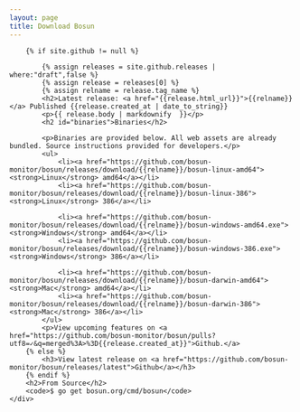 ```yaml
---
layout: page
title: Download Bosun
---
```


<div class="row">
	<div class="col-md-12">
	
		{% if site.github != null %}

			{% assign releases = site.github.releases | where:"draft",false %}
			{% assign release = releases[0] %}
			{% assign relname = release.tag_name %}
			<h2>Latest release: <a href="{{release.html_url}}">{{relname}}</a> Published {{release.created_at | date_to_string}}
			<p>{{ release.body | markdownify  }}</p>
			<h2 id="binaries">Binaries</h2>
		
			<p>Binaries are provided below. All web assets are already bundled. Source instructions provided for developers.</p>
			<ul>
				<li><a href="https://github.com/bosun-monitor/bosun/releases/download/{{relname}}/bosun-linux-amd64"><strong>Linux</strong> amd64</a></li>
				<li><a href="https://github.com/bosun-monitor/bosun/releases/download/{{relname}}/bosun-linux-386"><strong>Linux</strong> 386</a></li>
				
				<li><a href="https://github.com/bosun-monitor/bosun/releases/download/{{relname}}/bosun-windows-amd64.exe"><strong>Windows</strong> amd64</a></li>
				<li><a href="https://github.com/bosun-monitor/bosun/releases/download/{{relname}}/bosun-windows-386.exe"><strong>Windows</strong> 386</a></li>
				
				<li><a href="https://github.com/bosun-monitor/bosun/releases/download/{{relname}}/bosun-darwin-amd64"><strong>Mac</strong> amd64</a></li>
				<li><a href="https://github.com/bosun-monitor/bosun/releases/download/{{relname}}/bosun-darwin-386"><strong>Mac</strong> 386</a></li>
			</ul>
			<p>View upcoming features on <a href="https://github.com/bosun-monitor/bosun/pulls?utf8=✓&q=merged%3A>%3D{{release.created_at}}">Github.</a>
		{% else %}
			<h3>View latest release on <a href="https://github.com/bosun-monitor/bosun/releases/latest">Github</a></h3>
		{% endif %}
		<h2>From Source</h2>
		<code>$ go get bosun.org/cmd/bosun</code>
	</div>
</div>
